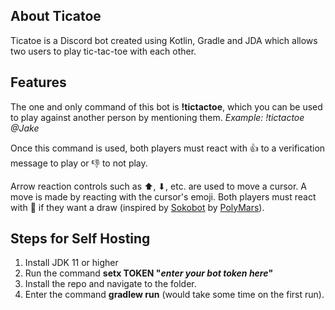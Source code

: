 ## About Ticatoe

Ticatoe is a Discord bot created using Kotlin, Gradle and JDA which allows two users to play tic-tac-toe with each other.


## Features

The one and only command of this bot is **!tictactoe**, which you can be used to play against another person by mentioning them.
*Example: !tictactoe @Jake*

Once this command is used, both players must react with 👍 to a verification message to play or 👎 to not play.

Arrow reaction controls such as ⬆, ⬇, etc. are used to move a cursor. A move is made by reacting with the cursor's emoji. Both players must react with 🤝 if they want a draw (inspired by [Sokobot](https://github.com/PolyMarsDev/Sokobot) by [PolyMars](https://github.com/PolyMarsDev)).


## Steps for Self Hosting

1. Install JDK 11 or higher
2. Run the command **setx TOKEN "*enter your bot token here*"**
3. Install the repo and navigate to the folder.
4. Enter the command **gradlew run** (would take some time on the first run).

